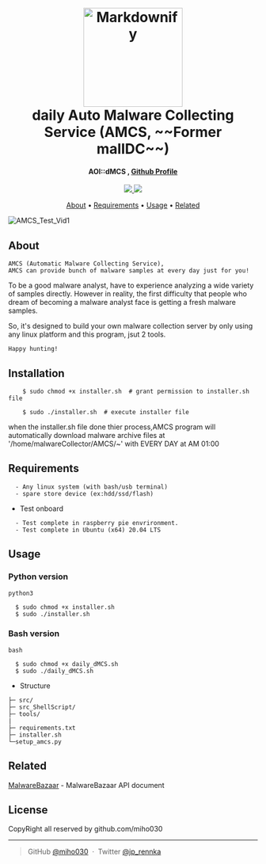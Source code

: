 
<h1 align="center">
  <br>
  <a href="http://www.amitmerchant.com/electron-markdownify"><img src="https://raw.githubusercontent.com/amitmerchant1990/electron-markdownify/master/app/img/markdownify.png" alt="Markdownify" width="200"></a>
  <br>
  daily Auto Malware Collecting Service (AMCS, ~~Former malIDC~~)
  <br>
</h1>

<h4 align="center">AOI::dMCS , <a href="https://github.com/miho030" target="_blank">Github Profile</a></h4>

<p align="center">
  <a href="#">
    <img src="https://img.shields.io/badge/LANG-SHELL-E34F26?style=for-the-badge&logo=HTML5n&logoColor=white">
  </a>
  <a href="#">
    <img src="https://img.shields.io/badge/COMPILER-vi-3776AB?style=for-the-badge&logo=HTML5n&logoColor=white">
  </a>
</p>

<p align="center">
  <a href="#about">About</a> •
  <a href="#Testing Requirements">Requirements</a> •
  <a href="#Structure">Usage</a> •
  <a href="#related">Related</a>
</p>

![AMCS_Test_Vid1](./resource/dMCS_Test_Vid.gif)


## About

```
AMCS (Automatic Malware Collecting Service),
AMCS can provide bunch of malware samples at every day just for you!
```

To be a good malware analyst, have to experience analyzing a wide variety of samples directly. However in reality, the first difficulty that people who dream of becoming a malware analyst face is getting a fresh malware samples.

So, it's designed to build your own malware collection server by only using any linux platform and this program, jsut 2 tools.

```
Happy hunting!
```

## Installation
```
    $ sudo chmod +x installer.sh  # grant permission to installer.sh file

    $ sudo ./installer.sh  # execute installer file
```
when the installer.sh file done thier process,AMCS program will automatically download malware archive 
files at '/home/malwareCollector/AMCS/~' with EVERY DAY at AM 01:00


## Requirements

```
  - Any linux system (with bash/usb terminal)
  - spare store device (ex:hdd/ssd/flash)
```

* Test onboard
```
  - Test complete in raspberry pie envrironment.
  - Test complete in Ubuntu (x64) 20.04 LTS
```




## Usage

### Python version
```
python3

  $ sudo chmod +x installer.sh
  $ sudo ./installer.sh
```
### Bash version
```
bash

  $ sudo chmod +x daily_dMCS.sh
  $ sudo ./daily_dMCS.sh
```
* Structure
```
├─ src/
├─ src_ShellScript/
├─ tools/
|
├─ requirements.txt
├─ installer.sh
└─setup_amcs.py
```

## Related
[MalwareBazaar](https://bazaar.abuse.ch/api/) - MalwareBazaar API document



## License
CopyRight all reserved by github.com/miho030

---

> GitHub [@miho030](https://github.com/miho030) &nbsp;&middot;&nbsp;
> Twitter [@jp_rennka](https://twitter.com/jp_Rennka)

